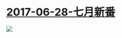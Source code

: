 # [2017-06-28-七月新番](http://www.bilibili.com/blackboard/topic/activity-BJEHXeuXZ.html)
![](https://bilicover2017.github.io/iOS/2017-06-28.jpg)